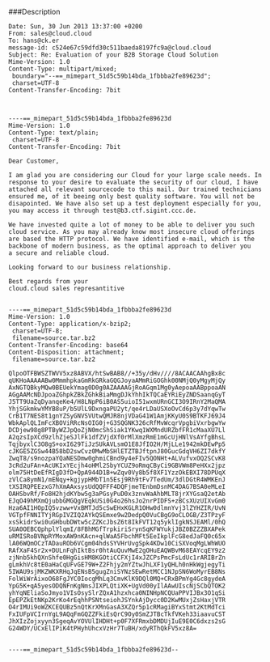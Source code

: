 ###Description

	Date: Sun, 30 Jun 2013 13:37:00 +0200
	From: sales@cloud.cloud
	To: hans@ck.er
	message-id: c524e67c59dfd30c511baeda8197fc9a@cloud.cloud
	Subject: Re: Evaluation of your B2B Storage Cloud Solution
	Mime-Version: 1.0
	Content-Type: multipart/mixed;
	 boundary="--==_mimepart_51d5c59b14bda_1fbbba2fe89623d";
	 charset=UTF-8
	Content-Transfer-Encoding: 7bit
	
	
	
	----==_mimepart_51d5c59b14bda_1fbbba2fe89623d
	Mime-Version: 1.0
	Content-Type: text/plain;
	 charset=UTF-8
	Content-Transfer-Encoding: 7bit
	
	Dear Customer,
	
	I am glad you are considering our Cloud for your large scale needs. In
	response to your desire to evaluate the security of our cloud, I have
	attached all relevant sourcecode to this mail. Our trained technicians
	ensured me, of it beeing only best quality software. You will not be
	disapointed. We have also set up a test deployment especially for you,
	you may access it through test@b3.ctf.sigint.ccc.de.
	
	We have invested quite a lot of money to be able to deliver you such
	cloud service. As you may already know most insecure cloud offerings
	are based the HTTP protocol. We have identified e-mail, which is the
	backbone of modern business, as the optimal approach to deliver you
	a secure and reliable cloud.
	
	Looking forward to our business relationship.
	
	Best regards from your
	cloud.cloud sales represantitive
	
	
	----==_mimepart_51d5c59b14bda_1fbbba2fe89623d
	Mime-Version: 1.0
	Content-Type: application/x-bzip2;
	 charset=UTF-8;
	 filename=source.tar.bz2
	Content-Transfer-Encoding: base64
	Content-Disposition: attachment;
	 filename=source.tar.bz2
	
	QlpoOTFBWSZTWVV5xz8ABVX/htSwBAB8//+35y/dHv////8ACAACAAhgBx8c
	qUKHoAAAAABw0MmmhpkaGmRkGRkaGQGJoyaAMmRiGOGhk00NMjQ0yMgyMjQy
	AxNGTQBkyMQw0BEUekYmag0D0g0AZAAAAGjRoAGqm1Mg0yAepoaAABppoaAN
	AGgAAMcNDJpoaZGhpkZBkZGhkBiaMmgDJkYhhIkTQCaEYRiEyZNDSaanqGyT
	J5TT9UaZqDyanqeKe4/H8LNpP6iB0AS5uioI51wxmURnGCI3O9IRnY2MaQMA
	YhjSGkmkwYMYB8uP/b5UlL9DxngaPU2yt/qe4rLDaUSXoOvCd6p3y7dYqwTw
	CrB1T7NES8t1gnYZSyGNVSVUtwQMJR8njVDaG41W1AmjKKyU0S9BTKFJ69J4
	WbkAplQLImFcXBOViRRcNsOIG0j+G3SQGNK326cRfMvWcqrVpgbiVxrbgwYw
	DCDjew98g8PTByWZJpQoZjN0mcShSiak1YKwq1WXMndURZbfFR1cMaaXU7Ll
	A2qzsIpXCd9zlhZjeSJlFk1dfZVjdXf0rMlXmzRmE1mGcUjHNlVsAYfgBhsL
	TqjbyxlC3O8gS+oxI629TiJzSUkAVLsmO1E8JfIO2H/MjLLe1942mkDEwPp5
	cJKGE5ZGSw44B58bD2swCvz0MwMbSHlETZTBJftpnJ80GucGdqVH6ZI7dkfY
	ZwqT8/s9nozpaYQaNESDmw0ghmiCBnd9y4eFIv5QONHt+ALVufvxOQ2SCvK8
	3cRd2uFAn+AcUKIxYEcjh4oHMl2SbyYCUZ9oRmqCByCi9GBVWm8PeHXx2jpz
	olm75HtDeEfRIgD3fD+QpA944D1B+wZqv0Vy8b5f8XF1YzzOkEBXI78DPUqX
	zVlCa8ymN1/mENqy+kgjypHMbT1n5Esj9Rh9tFv7TedUm/3dlDGtR4WMKEnJ
	tXSIRQPEEzxG7hXmAAxsysUdQQFFF4DQFjmeTEnbmDsnMC4DAG7BSA0eMLeI
	OAHSbvRf/Fo8H2hjdKYbw5g3aPGsyPuD0x3znvWaAhbMLT8jrXYGsaQ2etAb
	EJqO49hMXmQjubbGMGQgVEqkUSi0G4o26hsJo2nrPIDFS+zBCsXUzUIXvGm0
	Hza6AI1HOpIQ5vzww+VxBMTJd5cSwEHxKGLR1OHw0dlmnYvj3lZYHZIR/UvN
	VGTpfFNNITYjRGpIVZIQ2AYkQSEmxe9w2DedpQ0VuCBgG9oCLOGB/Z3TPzyF
	xsSkidrSwi0uGHbubDWtw5cZZKcJbsZ6t8IkFVT12q5yklIgkNSJEAMl/0hQ
	SUA0OEBCQphplYlqmI/8FBhMGfTrpkiriSrynSqKFWYukjJBZ0BZZZBXAPek
	uRMISRoBVNpRYMoxAW9nKAcn+qlWaA5FbchMFt5EeIkplFcG8edJaFQ0c65x
	lA06WQmOCzTADauROb6VCgm04hdsSYVHrUvgSpk4KDw10CiSXVoqMgLWhWUO
	RAfXaF4Sr2x+DULnFqhIktBsr0htAuQuvMwE2gOHuEAQWBvM68EAYcqEY9z2
	zjNnb5khQXnShfe0HgGisHM8KGOtiCCFXjI4xJZCPsPmcFsLdUc1rARIBrZn
	gLmkhVc8tE0aHaCqUFvGE79W+Z2Fhjy2mYZtwJhLXF1yQHLh0nHkWgjegyTi
	5IWAU9sjMKZWKXRHqJqENsB5gugZniSYNzSEwRetMCC1NJpSN6WoMyrEB8Ns
	FolWiWrAixoO68FgJYC0IocgMhLq3CmvKlK9DQl0MQ+CRxBPmYg4Gc8gydeA
	YpG5K+qA5yesODQNFnKgNmsJIXPLQtiXK+UgVd00yIlAAwUIscNjSCbQTOK2
	yhYqNEliaSoJmyo1VIsOsySlrZQxA1hzxhca0NINHpNCQUaPPVIJBx3O1qSi
	EpEPZkEtNKp2KrKo4rEqhhPSNtseiohJSYnkAjDycc0D2KwMUxjZsHaxjVTR
	O4rIMUi9oWZKCEQUBz5nQtKrXMnGasA3XZQr5p1cRMagiBYxStmt2KtMdTci
	FxIUFpVCIrnYgL9AQqFmGQZZFkiEsQrC9Oy0SmZJTBcTkfVKeh33iaavuCST
	JhXIzZojxyyn3SgeqAvYOVUlIHDHt+p0F7XFRmxbDMDUjIuE9E0C6dxzs2sG
	G24WDY/UCxElIPiK4tPHyhUhcxVzHr7TuBH/xdyRThQkFV5xz8A=
	
	
	----==_mimepart_51d5c59b14bda_1fbbba2fe89623d--
